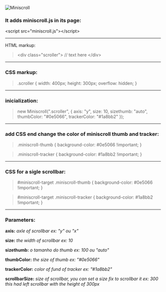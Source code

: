 ![Miniscroll](http://miniscroll.rogerluizm.com.br/img/logo.png)

### It adds miniscroll.js in its page:

&lt;script src="miniscroll.js"&gt;&lt;/script&gt;

***

HTML markup:

> &lt;div class="scroller"&gt;
> // text here
> &lt;/div&gt;

***

### CSS markup:
> .scroller {
>     width: 400px;
>     height: 300px;
>     overflow: hidden;
> }

***

### inicialization:
> new Miniscroll(".scroller", {
>     axis: "y",
>     size: 10,
>     sizethumb: "auto",
>     thumbColor: "#0e5066",
>     trackerColor: "#1a8bb2"
> });

***

### add CSS end change the color of miniscroll thumb and tracker:
> .miniscroll-thumb {
>     background-color: #0e5066 !important;
> }

> .miniscroll-tracker {
>     background-color: #1a8bb2 !important;
> }

***

### CSS for a sigle scrollbar:
> &#35;miniscroll-target .miniscroll-thumb {
>     background-color: #0e5066 !important;
> }

> &#35;miniscroll-target .miniscroll-tracker {
>     background-color: #1a8bb2 !important;
> }

***

### Parameters:
**axis:**
_axle of scrollbar ex: "y" ou "x"_

**size:**
_the width of scrollbar ex: 10_

**sizethumb:**
_o tamanho do thumb ex: 100 ou "auto"_

**thumbColor:**
_the size of thumb ex: "#0e5066"_

**trackerColor:**
_color of fund of tracker ex: "#1a8bb2"_

**scrollbarSize:**
_size of scrollbar, you can set a size fix to scrollbar it ex: 300 this had left scrollbar with the height of 300px_
